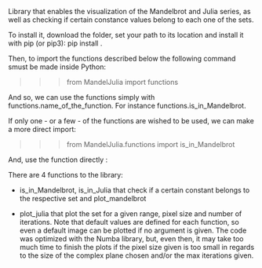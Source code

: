 Library that enables the visualization of the Mandelbrot and Julia series, as well as checking if certain constance values belong to each one of the sets.

To install it, download the folder, set your path to its location and install it with pip (or pip3): pip install .

Then, to import the functions described below the following command smust be made inside Python:

>>> from MandelJulia import functions

And so, we can use the functions simply with functions.name_of_the_function. For instance functions.is_in_Mandelbrot.

If only one - or a few - of the functions are wished to be used, we can make a more direct import:

>>> from MandelJulia.functions import is_in_Mandelbrot

And, use the function directly : 

There are 4 functions to the library: 

- is_in_Mandelbrot, is_in_Julia that check if a certain constant belongs to the respective set and plot_mandelbrot

- plot_julia that plot the set for a given range, pixel size and number of iterations. 
Note that default values are defined for each function, so even a default image can be plotted if no argument is given.
The code was optimized with the Numba library, but, even then, it may take too much time to finish the plots if the pixel size given is too small in regards to the size of the complex plane chosen and/or the max iterations given.

